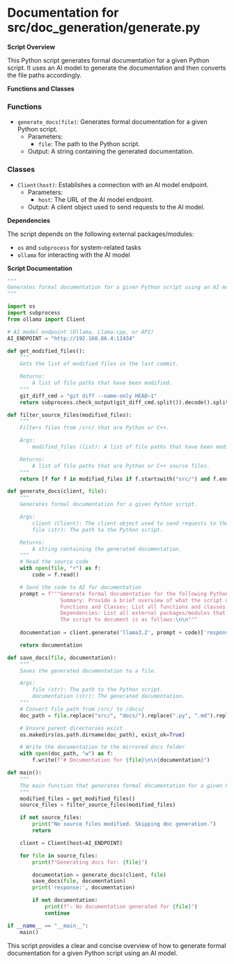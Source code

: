 # Documentation for src/doc_generation/generate.py

**Script Overview**

This Python script generates formal documentation for a given Python script. It uses an AI model to generate the documentation and then converts the file paths accordingly.

**Functions and Classes**

### Functions

*   `generate_docs(file)`: Generates formal documentation for a given Python script.
    *   Parameters:
        *   `file`: The path to the Python script.
    *   Output: A string containing the generated documentation.

### Classes

*   `Client(host)`: Establishes a connection with an AI model endpoint.
    *   Parameters:
        *   `host`: The URL of the AI model endpoint.
    *   Output: A client object used to send requests to the AI model.

**Dependencies**

The script depends on the following external packages/modules:

*   `os` and `subprocess` for system-related tasks
*   `ollama` for interacting with the AI model

**Script Documentation**

```python
"""
Generates formal documentation for a given Python script using an AI model.
"""

import os
import subprocess
from ollama import Client

# AI model endpoint (Ollama, Llama.cpp, or API)
AI_ENDPOINT = "http://192.168.86.4:11434"

def get_modified_files():
    """
    Gets the list of modified files in the last commit.

    Returns:
        A list of file paths that have been modified.
    """
    git_diff_cmd = "git diff --name-only HEAD~1"
    return subprocess.check_output(git_diff_cmd.split()).decode().splitlines()

def filter_source_files(modified_files):
    """
    Filters files from /src/ that are Python or C++.

    Args:
        modified_files (list): A list of file paths that have been modified.

    Returns:
        A list of file paths that are Python or C++ source files.
    """
    return [f for f in modified_files if f.startswith("src/") and f.endswith((".py", ".cpp", ".js"))]

def generate_docs(client, file):
    """
    Generates formal documentation for a given Python script.

    Args:
        client (Client): The client object used to send requests to the AI model.
        file (str): The path to the Python script.

    Returns:
        A string containing the generated documentation.
    """
    # Read the source code
    with open(file, "r") as f:
        code = f.read()

    # Send the code to AI for documentation
    prompt = f"""Generate formal documentation for the following Python script. The documentation should include:
                 Summary: Provide a brief overview of what the script does in a concise and clear manner.
                 Functions and Classes: List all functions and classes defined in the script, along with: A short description of what each function/class does. The inputs each function/class takes (parameters). The output (return value) for each function/class.
                 Dependencies: List all external packages/modules that the script depends on.
                 The script to document is as follows:\n\n"""
    
    documentation = client.generate('llama3.2', prompt + code)['response']

    return documentation

def save_docs(file, documentation):
    """
    Saves the generated documentation to a file.

    Args:
        file (str): The path to the Python script.
        documentation (str): The generated documentation.
    """
    # Convert file path from /src/ to /docs/
    doc_path = file.replace("src/", "docs/").replace(".py", ".md").replace(".cpp", ".md").replace(".js", ".md")

    # Ensure parent directories exist
    os.makedirs(os.path.dirname(doc_path), exist_ok=True)

    # Write the documentation to the mirrored docs folder
    with open(doc_path, "w") as f:
        f.write(f"# Documentation for {file}\n\n{documentation}")

def main():
    """
    The main function that generates formal documentation for a given Python script.
    """
    modified_files = get_modified_files()
    source_files = filter_source_files(modified_files)

    if not source_files:
        print("No source files modified. Skipping doc generation.")
        return

    client = Client(host=AI_ENDPOINT)

    for file in source_files:
        print(f"Generating docs for: {file}")

        documentation = generate_docs(client, file)
        save_docs(file, documentation)
        print('response:', documentation)

        if not documentation:
            print(f"⚠️ No documentation generated for {file}")
            continue

if __name__ == "__main__":
    main()
```

This script provides a clear and concise overview of how to generate formal documentation for a given Python script using an AI model.